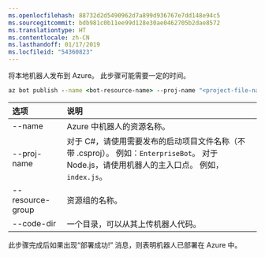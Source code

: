 ```yaml
---
ms.openlocfilehash: 88732d2d5490962d7a899d936767e7dd148e94c5
ms.sourcegitcommit: bdb981c0b11ee99d128e30ae0462705b2dae8572
ms.translationtype: HT
ms.contentlocale: zh-CN
ms.lasthandoff: 01/17/2019
ms.locfileid: "54360823"
---
```

将本地机器人发布到 Azure。 此步骤可能需要一定的时间。

```cmd
az bot publish --name <bot-resource-name> --proj-name "<project-file-name>" --resource-group <resource-group-name> --code-dir <directory-path> --verbose --version v4
```

| 选项 | 说明 |
|:---|:---|
| --name | Azure 中机器人的资源名称。 |
| --proj-name | 对于 C#，请使用需要发布的启动项目文件名称（不带 .csproj）。 例如：`EnterpriseBot`。 对于 Node.js，请使用机器人的主入口点。 例如，`index.js`。 |
| --resource-group | 资源组的名称。 |
| --code-dir | 一个目录，可以从其上传机器人代码。 |

此步骤完成后如果出现“部署成功!” 消息，则表明机器人已部署在 Azure 中。